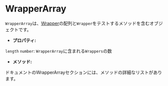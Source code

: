 # WrapperArray

`WrapperArray`は、[Wrapper](/docs/ja/api/wrapper/README.md)の配列と`Wrapper`をテストするメソッドを含むオブジェクトです。

- **プロパティ:**

`length` `number`: `WrapperArray`に含まれる`Wrappers`の数

 - **メソッド:**

ドキュメントのWrapperArrayセクションには、メソッドの詳細なリストがあります。
